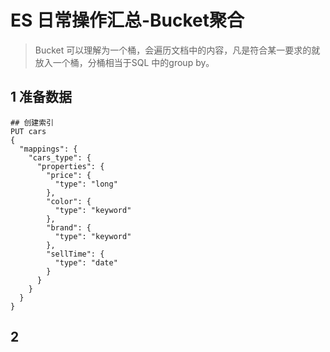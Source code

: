 # ES 日常操作汇总-Bucket聚合

> Bucket 可以理解为一个桶，会遍历文档中的内容，凡是符合某一要求的就放入一个桶，分桶相当于SQL 中的group by。

## 1 准备数据

```text
## 创建索引
PUT cars
{
  "mappings": {
    "cars_type": {
      "properties": {
        "price": {
          "type": "long"
        },
        "color": {
          "type": "keyword"
        },
        "brand": {
          "type": "keyword"
        },
        "sellTime": {
          "type": "date"
        }
      }
    }
  }
}
```

## 2 

